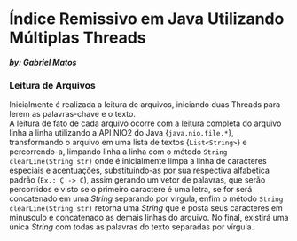 # Índice Remissivo em Java Utilizando Múltiplas Threads
***by: Gabriel Matos***

### Leitura de Arquivos
Inicialmente é realizada a leitura de arquivos, iniciando duas Threads para lerem as palavras-chave e o texto. <br>
A leitura de fato de cada arquivo ocorre com a leitura completa do arquivo linha a linha utilizando a API NIO2 do Java {```java.nio.file.*```}, transformando o arquivo em uma lista de textos {```List<String>```} e percorrendo-a, limpando linha a linha com o método ```String clearLine(String str)``` onde é inicialmente limpa a linha de caracteres especiais e acentuações, substituindo-as por sua respectiva alfabética padrão (```Ex.: Ç -> C```), assim gerando um vetor de palavras, que serão percorridos e visto se o primeiro caractere é uma letra, se for será concatenado em uma *String* separando por vírgula, enfim o método ```String clearLine(String str)``` retorna uma *String* que é posta seus caracteres em minusculo e concatenado as demais linhas do arquivo. No final, existirá uma única *String* com todas as palavras do texto separadas por vírgula. 